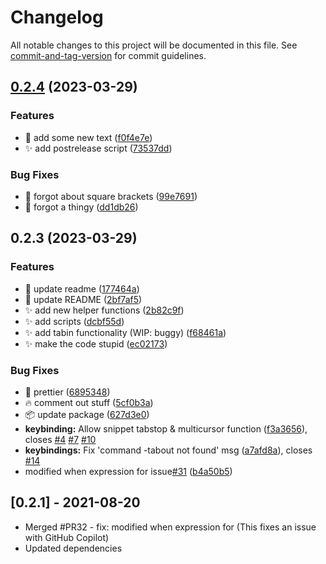 # Changelog

All notable changes to this project will be documented in this file. See [commit-and-tag-version](https://github.com/absolute-version/commit-and-tag-version) for commit guidelines.

## [0.2.4](https://github.com/henrikvilhelmberglund/tabout/compare/v0.2.3...v0.2.4) (2023-03-29)


### Features

* :memo: add some new text ([f0f4e7e](https://github.com/henrikvilhelmberglund/tabout/commit/f0f4e7e5701a8eaf6090a753aabd2fa2d635cb6f))
* :sparkles: add postrelease script ([73537dd](https://github.com/henrikvilhelmberglund/tabout/commit/73537dd4000d2e4aa731322e8ebe165e6621ce2e))


### Bug Fixes

* :bug: forgot about square brackets ([99e7691](https://github.com/henrikvilhelmberglund/tabout/commit/99e7691fe1061f36fe068241e9b866ac6e7270a6))
* :rocket: forgot a thingy ([dd1db26](https://github.com/henrikvilhelmberglund/tabout/commit/dd1db2607ea33947eba6a0a78e4d5f50ee77d3e6))

## 0.2.3 (2023-03-29)


### Features

* :memo: update readme ([177464a](https://github.com/henrikvilhelmberglund/tabout/commit/177464a38990e1e1e73039fec49424d1ddc7be48))
* :memo: update README ([2bf7af5](https://github.com/henrikvilhelmberglund/tabout/commit/2bf7af55f34128111ce9b3afcc9e4b6bc4d49ba8))
* :sparkles: add new helper functions ([2b82c9f](https://github.com/henrikvilhelmberglund/tabout/commit/2b82c9f86e545a4779428d7ec0a7c40df676ef2b))
* :sparkles: add scripts ([dcbf55d](https://github.com/henrikvilhelmberglund/tabout/commit/dcbf55dad7decd47e0e24051030a16ec68e49cda))
* :sparkles: add tabin functionality (WIP: buggy) ([f68461a](https://github.com/henrikvilhelmberglund/tabout/commit/f68461a329402379ad5ae7f0403223de30f3061b))
* :sparkles: make the code stupid ([ec02173](https://github.com/henrikvilhelmberglund/tabout/commit/ec02173d9e4a658b4fe251732152e9a391025970))


### Bug Fixes

* :art: prettier ([6895348](https://github.com/henrikvilhelmberglund/tabout/commit/689534844a130cfc7f81cd73d617b60f8301fbde))
* :fire: comment out stuff ([5cf0b3a](https://github.com/henrikvilhelmberglund/tabout/commit/5cf0b3a2c958fb99670a1f641513016298c184ef))
* :package: update package ([627d3e0](https://github.com/henrikvilhelmberglund/tabout/commit/627d3e075d54018b00e20633823ceaaef3a6be0e))
* **keybinding:** Allow snippet tabstop & multicursor function ([f3a3656](https://github.com/henrikvilhelmberglund/tabout/commit/f3a3656f06af8bff2748f746c7c078f567e1dcee)), closes [#4](https://github.com/henrikvilhelmberglund/tabout/issues/4) [#7](https://github.com/henrikvilhelmberglund/tabout/issues/7) [#10](https://github.com/henrikvilhelmberglund/tabout/issues/10)
* **keybindings:** Fix 'command -tabout not found' msg ([a7afd8a](https://github.com/henrikvilhelmberglund/tabout/commit/a7afd8afc604e84f58900c5353b60fb6f9aed651)), closes [#14](https://github.com/henrikvilhelmberglund/tabout/issues/14)
* modified when expression for issue[#31](https://github.com/henrikvilhelmberglund/tabout/issues/31) ([b4a50b5](https://github.com/henrikvilhelmberglund/tabout/commit/b4a50b5b8adfb78c8d5dcd18ecce5291f02a8627))

## [0.2.1] - 2021-08-20

- Merged #PR32 - fix: modified when expression for
  (This fixes an issue with GitHub Copilot)
- Updated dependencies